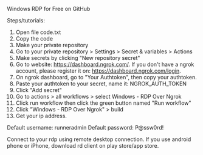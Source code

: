 Windows RDP for Free on GitHub

Steps/tutorials:
1. Open file code.txt
2. Copy the code
3. Make your private repository
4. Go to your private repository > Settings > Secret & variables > Actions
5. Make secrets by clicking "New repository secret"
6. Go to website: https://dashboard.ngrok.com/. If you don't have a ngrok account, please register it on: https://dashboard.ngrok.com/login.
7. On ngrok dashboard, go to "Your Authtoken", then copy your authtoken.
8. Paste your authtoken to your secret, name it: NGROK_AUTH_TOKEN
9. Click "Add secret"
10. Go to actions > all workflows > select Windows - RDP Over Ngrok
11. Click run workflow then click the green button named "Run workflow"
12. Click "Windows - RDP Over Ngrok" > build
13. Get your ip address.
 
 Default username: runneradmin
 Default password: P@ssw0rd!

Connect to your rdp using remote desktop connection.
If you use android phone or iPhone, download rd client on play store/app store.

